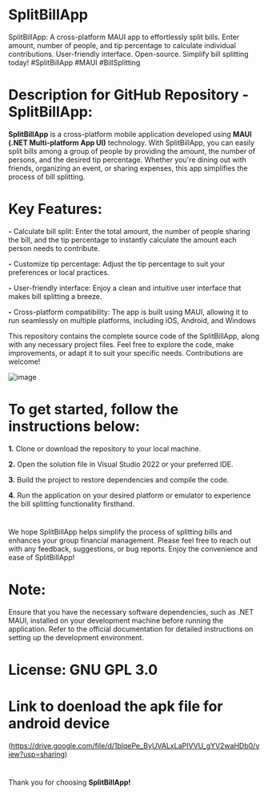 # SplitBillApp
SplitBillApp: A cross-platform MAUI app to effortlessly split bills. Enter amount, number of people, and tip percentage to calculate individual contributions. User-friendly interface. Open-source. Simplify bill splitting today! #SplitBillApp #MAUI #BillSplitting


# Description for GitHub Repository - SplitBillApp:

**SplitBillApp** is a cross-platform mobile application developed using **MAUI (.NET Multi-platform App UI)** technology. With SplitBillApp, you can easily split bills among a group of people by providing the amount, the number of persons, and the desired tip percentage. Whether you're dining out with friends, organizing an event, or sharing expenses, this app simplifies the process of bill splitting.

# **Key Features:**

**-** Calculate bill split: Enter the total amount, the number of people sharing the bill, and the tip percentage to instantly calculate the amount each person needs to contribute.

**-** Customize tip percentage: Adjust the tip percentage to suit your preferences or local practices.

**-** User-friendly interface: Enjoy a clean and intuitive user interface that makes bill splitting a breeze.

**-** Cross-platform compatibility: The app is built using MAUI, allowing it to run seamlessly on multiple platforms, including iOS, Android, and Windows


This repository contains the complete source code of the SplitBillApp, along with any necessary project files. Feel free to explore the code, make improvements, or adapt it to suit your specific needs. Contributions are welcome!


![image](https://github.com/aadarsh0001/SplitBillApp/assets/117271222/faa86d0e-1712-48f5-a008-6cd6e3faacaa)


# **To get started, follow the instructions below:**


**1.** Clone or download the repository to your local machine.

**2.** Open the solution file in Visual Studio 2022 or your preferred IDE.

**3.** Build the project to restore dependencies and compile the code.

**4.** Run the application on your desired platform or emulator to experience the bill splitting functionality firsthand.

# 

We hope SplitBillApp helps simplify the process of splitting bills and enhances your group financial management. Please feel free to reach out with any feedback, suggestions, or bug reports. Enjoy the convenience and ease of SplitBillApp!

# **Note:** 

Ensure that you have the necessary software dependencies, such as .NET MAUI, installed on your development machine before running the application. Refer to the official documentation for detailed instructions on setting up the development environment.

# License: GNU GPL 3.0
#

# Link to doenload the apk file for android device 
(https://drive.google.com/file/d/1blqePe_ByUVALxLaPIVVU_gYV2waHDb0/view?usp=sharing)
#
Thank you for choosing **SplitBillApp!**
